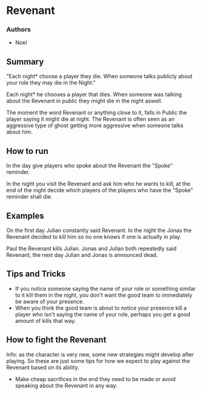# Revenant

### Authors
- Noel

## Summary

"Each night* choose a player they die. When someone talks publicly about your role they may die in the Night."

Each night* he chooses a player that dies. When someone was talking about the Revenant in public they might die in the night aswell.

The moment the word Revenant or anything close to it, falls in Public the player saying it might die at night. The Revenant is often seen as an aggressive type of ghost getting more aggressive when someone talks about him.

## How to run

In the day give players who spoke about the Revenant the "Spoke" reminder.

In the night you visit the Revenant and ask him who he wants to kill, at the end of the night decide which players of the players who have the "Spoke" reminder shall die. 

## Examples

On the first day Julian constantly said Revenant. In the night the Jonas the Revenant decided to kill him so no one knows if one is actually in play.

Paul the Revenant kills Julian. Jonas and Julian both repeatedly said Revenant, the next day Julian and Jonas is announced dead.

## Tips and Tricks

- If you notice someone saying the name of your role or something similar to it kill them in the night, you don't want the good team to immediately be aware of your presence.
- When you think the good team is about to notice your presence kill a player who isn't saying the name of your role, perhaps you get a good amount of kills that way.

## How to fight the Revenant

Info: as the character is very new, some new strategies might develop after playing. So these are just some tips for how we expect to play against the Revenant based on its ability.

- Make cheap sacrifices in the end they need to be made or avoid speaking about the Revenant in any way.